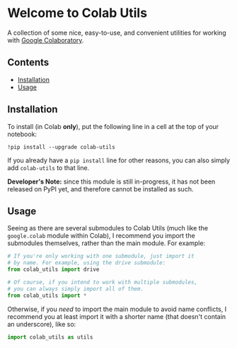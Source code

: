 # Welcome to Colab Utils
A collection of some nice, easy-to-use, and convenient utilities for working with [Google Colaboratory](https://colab.research.google.com).

## Contents
- [Installation](#installation)
- [Usage](#usage)

## Installation
To install (in Colab **only**), put the following line in a cell at the top of your notebook:
```ipython
!pip install --upgrade colab-utils
```
If you already have a `pip install` line for other reasons, you can also simply add `colab-utils` to that line.

**Developer's Note:** since this module is still in-progress, it has not been released on PyPI yet, and therefore cannot be installed as such.

## Usage
Seeing as there are several submodules to Colab Utils (much like the `google.colab` module within Colab), I recommend you import the submodules themselves, rather than the main module. For example:
```py
# If you're only working with one submodule, just import it
# by name. For example, using the drive submodule:
from colab_utils import drive

# Of course, if you intend to work with multiple submodules,
# you can always simply import all of them.
from colab_utils import *
```
Otherwise, if you *need* to import the main module to avoid name conflicts, I recommend you at least import it with a shorter name (that doesn't contain an underscore), like so:
```py
import colab_utils as utils
```
<!--stackedit_data:
eyJoaXN0b3J5IjpbMTA1NzU2ODAzOCw4NDk0MzYxMjcsMTU4MT
czOTY5LDE5NjcyMDM4NTddfQ==
-->
